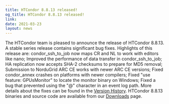 ```yaml
---
title: HTCondor 8.8.13 released!
og_title: HTCondor 8.8.13 released!
link: 
date: 2021-03-23
layout: news
---
```


The HTCondor team is pleased to announce the release of HTCondor 8.8.13. A stable series release contains significant bug fixes.  Highlights of this release are: condor_ssh_to_job now maps CR and NL to work with editors like nano; Improved the performance of data transfer in condor_ssh_to_job; HA replication now accepts SHA-2 checksums to prepare for MD5 removal; Submission to NorduGrid ARC CE works with newer ARC CE versions; Fixed condor_annex crashes on platforms with newer compilers; Fixed "use feature: GPUsMonitor" to locate the monitor binary on Windows; Fixed a bug that prevented using the "@" character in an event log path.  More details about the fixes can be found in the <a href="https://htcondor.readthedocs.io/en/v8_8/version-history/stable-release-series-88.html#version-8-8-13"> Version History</a>.  HTCondor 8.8.13 binaries and source code are available from our <a href="http://htcondor.org/downloads/">Downloads</a> page. 
